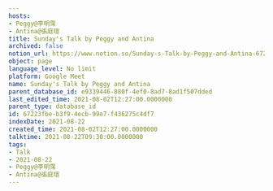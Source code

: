 ```yaml
---
hosts:
- Peggy@李明霈
- Antina@張庭瑄
title: Sunday's Talk by Peggy and Antina
archived: false
notion_url: https://www.notion.so/Sunday-s-Talk-by-Peggy-and-Antina-67223fbeb3f94ecb99e7f436275c4df7
object: page
language_level: No limit
platform: Google Meet
name: Sunday's Talk by Peggy and Antina
parent_database_id: e9339446-880f-4ef0-8ad7-8ad1f507dded
last_edited_time: 2021-08-02T12:27:00.0000000
parent_type: database_id
id: 67223fbe-b3f9-4ecb-99e7-f436275c4df7
indexDate: 2021-08-22
created_time: 2021-08-02T12:27:00.0000000
talktime: 2021-08-22T09:30:00.0000000
tags:
- Talk
- 2021-08-22
- Peggy@李明霈
- Antina@張庭瑄
---
```







